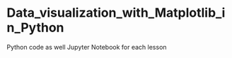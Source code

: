# Data_visualization_with_Matplotlib_in_Python
 Python code as well Jupyter Notebook for each lesson
